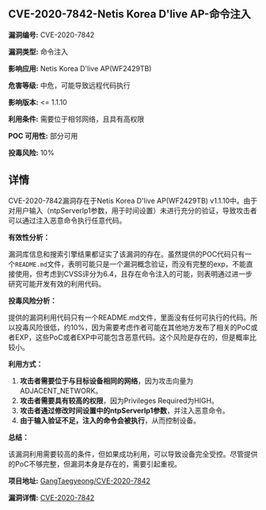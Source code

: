 ## CVE-2020-7842-Netis Korea D'live AP-命令注入

**漏洞编号:** CVE-2020-7842

**漏洞类型:** 命令注入

**影响应用:** Netis Korea D'live AP(WF2429TB)

**危害等级:** 中危，可能导致远程代码执行

**影响版本:** <= 1.1.10

**利用条件:** 需要位于相邻网络，且具有高权限

**POC 可用性:** 部分可用

**投毒风险:** 10%

## 详情

CVE-2020-7842漏洞存在于Netis Korea D'live AP(WF2429TB) v1.1.10中。由于对用户输入（ntpServerlp1参数，用于时间设置）未进行充分的验证，导致攻击者可以通过注入恶意命令执行任意代码。

**有效性分析：**

漏洞库信息和搜索引擎结果都证实了该漏洞的存在。虽然提供的POC代码只有一个`README.md`文件，表明可能只是一个漏洞概念验证，而没有完整的exp，不能直接使用，但考虑到CVSS评分为6.4，且存在命令注入的可能，则表明通过进一步研究可能开发有效的利用代码。

**投毒风险分析：**

提供的漏洞利用代码只有一个README.md文件，里面没有任何可执行的代码。所以投毒风险很低，约10%，因为需要考虑作者可能在其他地方发布了相关的PoC或者EXP，这些PoC或者EXP中可能包含恶意代码。这个风险是存在的，但是概率比较小。

**利用方式：**

1.  **攻击者需要位于与目标设备相同的网络**，因为攻击向量为ADJACENT_NETWORK。
2.  **攻击者需要具有较高的权限**，因为Privileges Required为HIGH。
3.  **攻击者通过修改时间设置中的ntpServerlp1参数**，并注入恶意命令。
4.  **由于输入验证不足，注入的命令会被执行**，从而控制设备。

**总结：**

该漏洞利用需要较高的条件，但如果成功利用，可以导致设备完全受控。尽管提供的PoC不够完整，但漏洞本身是存在的，需要引起重视。

**项目地址:** [GangTaegyeong/CVE-2020-7842](https://github.com/GangTaegyeong/CVE-2020-7842)

**漏洞详情:** [CVE-2020-7842](https://nvd.nist.gov/vuln/detail/CVE-2020-7842)
